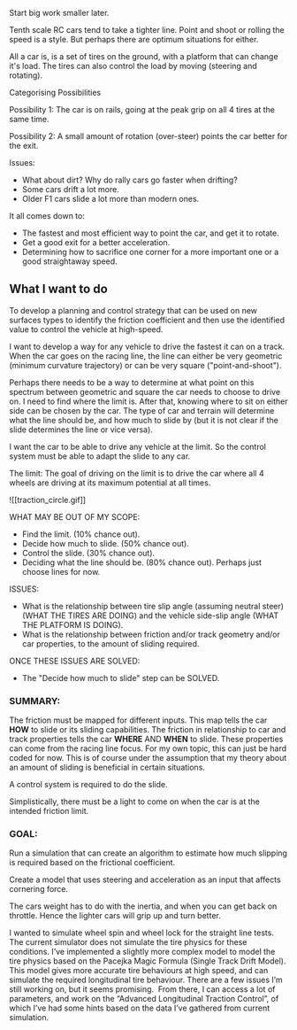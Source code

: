 
Start big work smaller later.

Tenth scale RC cars tend to take a tighter line. Point and shoot or rolling the speed is a style. But perhaps there are optimum situations for either.

All a car is, is a set of tires on the ground, with a platform that can change it's load. The tires can also control the load by moving (steering and rotating).

Categorising Possibilities

Possibility 1:
The car is on rails, going at the peak grip on all 4 tires at the same time.

Possibility 2:
A small amount of rotation (over-steer) points the car better for the exit.

Issues:
- What about dirt? Why do rally cars go faster when drifting?
- Some cars drift a lot more.
- Older F1 cars slide a lot more than modern ones.

It all comes down to:
- The fastest and most efficient way to point the car, and get it to rotate.
- Get a good exit for a better acceleration.
- Determining how to sacrifice one corner for a more important one or a good straightaway speed.

## What I want to do

To develop a planning and control strategy that can be used on new surfaces types to identify the friction coefficient and then use the identified value to control the vehicle at high-speed.

I want to develop a way for any vehicle to drive the fastest it can on a track. When the car goes on the racing line, the line can either be very geometric (minimum curvature trajectory) or can be very square ("point-and-shoot"). 

Perhaps there needs to be a way to determine at what point on this spectrum between geometric and square the car needs to choose to drive on. I need to find where the limit is. After that, knowing where to sit on either side can be chosen by the car. The type of car and terrain will determine what the line should be, and how much to slide by (but it is not clear if the slide determines the line or vice versa).

I want the car to be able to drive any vehicle at the limit. So the control system must be able to adapt the slide to any car.

The limit:
The goal of driving on the limit is to drive the car where all 4 wheels are driving at its maximum potential at all times.


![[traction_circle.gif]]

WHAT MAY BE OUT OF MY SCOPE:
- Find the limit. (10% chance out).
- Decide how much to slide. (50% chance out).
- Control the slide. (30% chance out).
- Deciding what the line should be. (80% chance out). Perhaps just choose lines for now.

ISSUES:
- What is the relationship between tire slip angle (assuming neutral steer) (WHAT THE TIRES ARE DOING) and the vehicle side-slip angle (WHAT THE PLATFORM IS DOING).
- What is the relationship between friction and/or track geometry and/or car properties, to the amount of sliding required.

ONCE THESE ISSUES ARE SOLVED:
- The "Decide how much to slide" step can be SOLVED.

### SUMMARY:

The friction must be mapped for different inputs. This map tells the car **HOW** to slide or its sliding capabilities. The friction in relationship to car and track properties tells the car **WHERE** AND **WHEN** to slide. These properties can come from the racing line focus. For my own topic, this can just be hard coded for now. This is of course under the assumption that my theory about an amount of sliding is beneficial in certain situations. 

A control system is required to do the slide.

Simplistically, there must be a light to come on when the car is at the intended friction limit.

### GOAL:

Run a simulation that can create an algorithm to estimate how much slipping is required based on the frictional coefficient.

Create a model that uses steering and acceleration as an input that affects cornering force.

The cars weight has to do with the inertia, and when you can get back on throttle. Hence the lighter cars will grip up and turn better.

I wanted to simulate wheel spin and wheel lock for the straight line tests.
The current simulator does not simulate the tire physics for these conditions.
I’ve implemented a slightly more complex model to model the tire physics based on the Pacejka Magic Formula (Single Track Drift Model).
This model gives more accurate tire behaviours at high speed, and can simulate the required longitudinal tire behaviour.
There are a few issues I’m still working on, but it seems promising. 
From there, I can access a lot of parameters, and work on the “Advanced Longitudinal Traction Control”, of which I’ve had some hints based on the data I’ve gathered from current simulation.